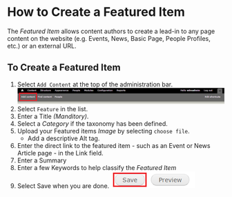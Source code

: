 # How to Create a Featured Item
The *Featured Item* allows content authors to create a lead-in to any page content on the website (e.g. Events, News, Basic Page, People Profiles, etc.) or an external URL.

## To Create a Featured Item
1. Select `Add Content` at the top of the administration bar. ![Add Content Highlighted](/images/ambac.png)
2. Select `Feature` in the list.
3. Enter a Title *(Manditory)*.
4. Select a *Category* if the taxonomy has been defined.
5. Upload your Featured items *Image* by selecting `choose file`.
    * Add a descriptive Alt tag.
6. Enter the direct link to the featured item - such as an Event or News Article page - in the Link field.
7. Enter a Summary
8. Enter a few Keywords to help classify the *Featured Item*
9. Select Save when you are done. ![Image of Save Button](images/save.png)
